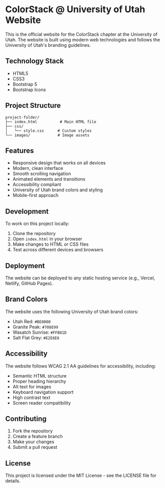 # ColorStack @ University of Utah Website

This is the official website for the ColorStack chapter at the University of Utah. The website is built using modern web technologies and follows the University of Utah's branding guidelines.

## Technology Stack

- HTML5
- CSS3
- Bootstrap 5
- Bootstrap Icons

## Project Structure

```
project-folder/
├── index.html          # Main HTML file
├── css/
│   └── style.css      # Custom styles
└── images/            # Image assets

```

## Features

- Responsive design that works on all devices
- Modern, clean interface
- Smooth scrolling navigation
- Animated elements and transitions
- Accessibility compliant
- University of Utah brand colors and styling
- Mobile-first approach

## Development

To work on this project locally:

1. Clone the repository
2. Open `index.html` in your browser
3. Make changes to HTML or CSS files
4. Test across different devices and browsers

## Deployment

The website can be deployed to any static hosting service (e.g., Vercel, Netlify, GitHub Pages).

## Brand Colors

The website uses the following University of Utah brand colors:

- Utah Red: `#BE0000`
- Granite Peak: `#708E99`
- Wasatch Sunrise: `#FFB81D`
- Salt Flat Grey: `#E2E6E6`

## Accessibility

The website follows WCAG 2.1 AA guidelines for accessibility, including:

- Semantic HTML structure
- Proper heading hierarchy
- Alt text for images
- Keyboard navigation support
- High contrast text
- Screen reader compatibility

## Contributing

1. Fork the repository
2. Create a feature branch
3. Make your changes
4. Submit a pull request

## License

This project is licensed under the MIT License - see the LICENSE file for details. 
